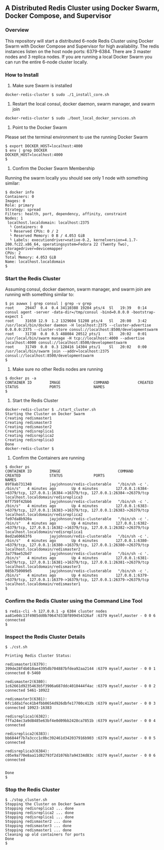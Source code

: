 ## A Distributed Redis Cluster using Docker Swarm, Docker Compose, and Supervisor

### Overview

This repository will start a distributed 6-node Redis Cluster using Docker Swarm with Docker Compose and Supervisor for high availability. The redis instances listen on the host node ports: 6379-6384. There are 3 master nodes and 3 replica nodes. If you are running a local Docker Swarm you can run the entire 6-node cluster locally.

### How to Install

1. Make sure Swarm is installed 

  ```
  docker-redis-cluster $ sudo ./1_install_core.sh
  ```

1. Restart the local consul, docker daemon, swarm manager, and swarm join

  ```
  docker-redis-cluster $ sudo ./boot_local_docker_services.sh
  ``` 

1. Point to the Docker Swarm

  Please set the terminal environment to use the running Docker Swarm 
  
  ```
  $ export DOCKER_HOST=localhost:4000
  $ env | grep DOCKER
  DOCKER_HOST=localhost:4000
  $
  ```

1. Confirm the Docker Swarm Membership

  Running the swarm locally you should see only 1 node with something similar:

  ```
  $ docker info
  Containers: 0
  Images: 0
  Role: primary
  Strategy: spread
  Filters: health, port, dependency, affinity, constraint
  Nodes: 1
   localhost.localdomain: localhost:2375
    └ Containers: 0
    └ Reserved CPUs: 0 / 2
    └ Reserved Memory: 0 B / 4.053 GiB
    └ Labels: executiondriver=native-0.2, kernelversion=4.1.7-200.fc22.x86_64, operatingsystem=Fedora 22 (Twenty Two), storagedriver=devicemapper
  CPUs: 2
  Total Memory: 4.053 GiB
  Name: localhost.localdomain
  $
  ```

### Start the Redis Cluster 

Assuming consul, docker daemon, swarm manager, and swarm join are running with something similar to:

```
$ ps auwwx | grep consul | grep -v grep
root     29447  0.4  0.4 34110388 19204 pts/4  Sl   19:39   0:14 consul agent -server -data-dir=/tmp/consul -bind=0.0.0.0 -bootstrap-expect 1
root     31650 12.9  1.2 1329604 51208 pts/4   Sl   20:00   3:42 /usr/local/bin/docker daemon -H localhost:2375 --cluster-advertise 0.0.0.0:2375 --cluster-store consul://localhost:8500/developmentswarm
root     31738  0.0  0.5 488084 20512 pts/1    Sl   20:02   0:01 /usr/local/bin/swarm manage -H tcp://localhost:4000 --advertise localhost:4000 consul://localhost:8500/developmentswarm
root     31749  0.0  0.3 128416 14304 pts/1    Sl   20:02   0:00 /usr/local/bin/swarm join --addr=localhost:2375 consul://localhost:8500/developmentswarm
$
```
 
1. Make sure no other Redis nodes are running

  ```
  $ docker ps -a
  CONTAINER ID        IMAGE               COMMAND             CREATED             STATUS              PORTS               NAMES
  $ 
  ```

1. Start the Redis Cluster

  ```
  docker-redis-cluster $ ./start_cluster.sh 
  Starting the Cluster on Docker Swarm
  Creating redismaster1
  Creating redismaster3
  Creating redismaster2
  Creating redisreplica1
  Creating redisreplica2
  Creating redisreplica3
  Done
  docker-redis-cluster $
  ```

1. Confirm the Containers are running

  ```
  $ docker ps
  CONTAINER ID        IMAGE                          COMMAND                  CREATED             STATUS              PORTS                                                                              NAMES
  89f8ab731348        jayjohnson/redis-clusterable   "/bin/sh -c '. /bin/s"   4 minutes ago       Up 4 minutes        127.0.0.1:6384->6379/tcp, 127.0.0.1:16384->16379/tcp, 127.0.0.1:26384->26379/tcp   localhost.localdomain/redisreplica3
  6ff759f42bb6        jayjohnson/redis-clusterable   "/bin/sh -c '. /bin/s"   4 minutes ago       Up 4 minutes        127.0.0.1:6383->6379/tcp, 127.0.0.1:16383->16379/tcp, 127.0.0.1:26383->26379/tcp   localhost.localdomain/redisreplica2
  fe97da8b920a        jayjohnson/redis-clusterable   "/bin/sh -c '. /bin/s"   4 minutes ago       Up 4 minutes        127.0.0.1:6382->6379/tcp, 127.0.0.1:16382->16379/tcp, 127.0.0.1:26382->26379/tcp   localhost.localdomain/redisreplica1
  8ed2a60663f6        jayjohnson/redis-clusterable   "/bin/sh -c '. /bin/s"   4 minutes ago       Up 4 minutes        127.0.0.1:6380->6379/tcp, 127.0.0.1:16380->16379/tcp, 127.0.0.1:26380->26379/tcp   localhost.localdomain/redismaster2
  3a779ae52bd7        jayjohnson/redis-clusterable   "/bin/sh -c '. /bin/s"   4 minutes ago       Up 4 minutes        127.0.0.1:6381->6379/tcp, 127.0.0.1:16381->16379/tcp, 127.0.0.1:26381->26379/tcp   localhost.localdomain/redismaster3
  085b750909d5        jayjohnson/redis-clusterable   "/bin/sh -c '. /bin/s"   4 minutes ago       Up 4 minutes        127.0.0.1:6379->6379/tcp, 127.0.0.1:16379->16379/tcp, 127.0.0.1:26379->26379/tcp   localhost.localdomain/redismaster1
  $
  ```

### Confirm the Redis Cluster using the Command Line Tool


```
$ redis-cli -h 127.0.0.1 -p 6384 cluster nodes
aa81e0dc13f4985dd0b70647d338f899454326af :6379 myself,master - 0 0 6 connected
$ 
```

### Inspect the Redis Cluster Details

```
$ ./cst.sh 

Printing Redis Cluster Status:

redismaster1(6379):
399de28f4b010ae4395db704887bfdea92aa2144 :6379 myself,master - 0 0 1 connected 0-5460

redismaster2(6380):
1c62661d9235463b5f3906a687ddc4010444f4ac :6379 myself,master - 0 0 2 connected 5461-10922

redismaster3(6381):
6fc1dda1fec41b4fbb0654d926dbfe17700c412b :6379 myself,master - 0 0 3 connected 10923-16383

redisreplica1(6382):
fffa24ec3a9d8485e63bf4e0d09bb2428ca7851b :6379 myself,master - 0 0 4 connected

redisreplica2(6383):
bb6844f7b7a3ccc1c0bc392461d342037916b903 :6379 myself,master - 0 0 5 connected

redisreplica3(6384):
c05e9a770e8aa11d82793f2d1076b7a94334d83c :6379 myself,master - 0 0 6 connected


Done
$
```

### Stop the Redis Cluster

```
$ ./stop_cluster.sh 
Stopping the Cluster on Docker Swarm
Stopping redisreplica3 ... done
Stopping redisreplica2 ... done
Stopping redisreplica1 ... done
Stopping redismaster2 ... done
Stopping redismaster3 ... done
Stopping redismaster1 ... done
Cleaning up old containers for ports
Done
$
```


